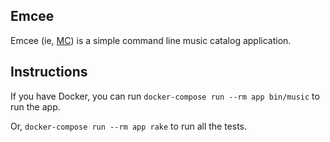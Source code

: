 ## Emcee

Emcee (ie, [MC](https://en.wikipedia.org/wiki/Master_of_ceremonies#Hip_hop)) is a simple command line music catalog application.

## Instructions

If you have Docker, you can run `docker-compose run --rm app bin/music` to run the app.

Or, `docker-compose run --rm app rake` to run all the tests.
